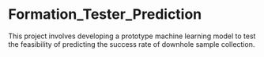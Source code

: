 # Formation_Tester_Prediction
This project involves developing a prototype machine learning model to test the feasibility of predicting the success rate of downhole sample collection.
